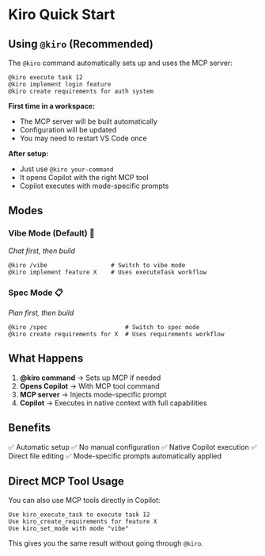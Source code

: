 # Kiro Quick Start

## Using `@kiro` (Recommended)

The `@kiro` command automatically sets up and uses the MCP server:

```
@kiro execute task 12
@kiro implement login feature
@kiro create requirements for auth system
```

**First time in a workspace:**
- The MCP server will be built automatically
- Configuration will be updated
- You may need to restart VS Code once

**After setup:**
- Just use `@kiro your-command`
- It opens Copilot with the right MCP tool
- Copilot executes with mode-specific prompts

## Modes

### Vibe Mode (Default) 🎯
*Chat first, then build*
```
@kiro /vibe                  # Switch to vibe mode
@kiro implement feature X    # Uses executeTask workflow
```

### Spec Mode 📋
*Plan first, then build*
```
@kiro /spec                      # Switch to spec mode
@kiro create requirements for X  # Uses requirements workflow
```

## What Happens

1. **@kiro command** → Sets up MCP if needed
2. **Opens Copilot** → With MCP tool command
3. **MCP server** → Injects mode-specific prompt
4. **Copilot** → Executes in native context with full capabilities

## Benefits

✅ Automatic setup
✅ No manual configuration
✅ Native Copilot execution
✅ Direct file editing
✅ Mode-specific prompts automatically applied

## Direct MCP Tool Usage

You can also use MCP tools directly in Copilot:

```
Use kiro_execute_task to execute task 12
Use kiro_create_requirements for feature X
Use kiro_set_mode with mode "vibe"
```

This gives you the same result without going through `@kiro`.
